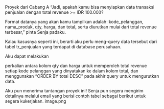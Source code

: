 Proyek dari Cabang A
“Jadi, apakah kamu bisa menyiapkan data transaksi penjualan dengan total revenue >= IDR 100.000? 

Format datanya yang akan kamu tampilkan adalah: kode_pelanggan, nama_produk, qty, harga, dan total, serta diurutkan mulai dari total revenue terbesar,” pinta Senja padaku.

 

Kalau kasusnya seperti ini, berarti aku perlu meng-query data tersebut dari tabel tr_penjualan yang terdapat di database perusahaan.

Aku dapat melakukan

perkalian antara kolom qty dan harga untuk memperoleh total revenue setiap kode pelanggan yang dinyatakan ke dalam kolom total, dan
menggunakan “ORDER BY total DESC” pada akhir query untuk mengurutkan data.
 

Aku pun menerima tantangan proyek ini! Senja pun segera mengirim detailnya melalui email yang berisi contoh tabel sebagai berikut untuk segera kukerjakan.
image.png